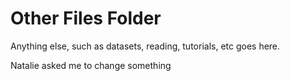 # Other Files Folder

Anything else, such as datasets, reading, tutorials, etc goes here.

Natalie asked me to change something
